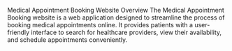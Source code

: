 Medical Appointment Booking Website
Overview
The Medical Appointment Booking website is a web application designed to streamline the process of booking medical appointments online. It provides patients with a user-friendly interface to search for healthcare providers, view their availability, and schedule appointments conveniently.